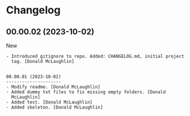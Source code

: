 Changelog
=========


00.00.02 (2023-10-02)
---------------------

New
~~~
- Introduced gitignore to repo. Added: CHANGELOG.md, initial project
  tag. [Donald McLaughlin]


00.00.01 (2023-10-02)
---------------------
- Modify readme. [Donald McLaughlin]
- Added dummy txt files to fix missing empty folders. [Donald
  McLaughlin]
- Added test. [Donald McLaughlin]
- Added skeleton. [Donald McLaughlin]


